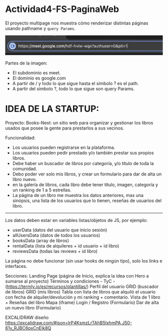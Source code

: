 # Actividad4-FS-PaginaWeb

El proyecto multipage nos muestra cómo renderizar distintas páginas usando pathname y `query Params`.

![url-google.png](url-google.png)

Partes de la imagen:
- El subdominio es meet.
- El dominio es google.com
- A partir de / y todo lo que sigue hasta el símbolo ? es el path.
- A partir del símbolo ?, todo lo que sigue son query Params.


<!--INICIAR EN LA TERMINAL:
npm create vite@latest
# elegimos el nombre del proyecto, carpeta, etc...
# elegimos REACT como librería de trabajo.
cd nombre-proyecto
npm i
npm run dev -->

# IDEA DE LA STARTUP:

Proyecto: Books-Nest: un sitio web para organizar y gestionar los libros usados que posee la gente para prestarlos a sus vecinos.

Funcionalidad: 
- Los usuarios pueden registrarse en la plataforma.
- Los usuarios pueden pedir prestado y/o también prestar sus propios libros.
- Debe haber un buscador de libros por categoría, y/o título de toda la comunidad.
- Debo poder ver solo mis libros, y crear un formulario para dar de alta un libro nuevo.
- en la galería de libros, cada libro debe tener título, imagen, categoría y un ranking de 1 a 5 estrellas.
- La página de un libro me muestra los datos anteriores, mas una sinópsis, una lista de los usuarios que lo tienen, reseñas de usuarios del libro.
---------------------------------------------------------------------------------------------------------------------------------------------------------------------

Los datos deben estar en variables listas/objetos de JS, por ejemplo:

- userData (datos del usuario que inicio sesión)
- allUsersData (datos de todos los usuarios)
- booksData (array de libros)
- rentalData (lista de alquileres + id usuario + id libro)
- reviewsData (todas las reviews + id libro)

La página no debe funcionar (sin usar hooks de ningún tipo), solo los links e interfaces.

Secciones:
Landing Page (página de Inicio, explica la idea con Hero a sumarse al proyecto)
Términos y condiciones - TyC - (https://termly.io/es/recursos/plantillas/)
Perfil del usuario
GRID (buscador de libros)
GRID (mis libros)
Tabla con lista de libros que alquiló el usuario con fecha de alquiler/devolución y mi ranking + comentario.
Vista de 1 libro + Reseñas del libro
Mapa (iframe) 
Login / Registro (Formulario)
Dar de alta un nuevo libro (Formulario)

EXCALIDRAW diseño https://excalidraw.com/#json=lrP4KsmzLrTAhB5IxhmPA,J50-61y_RJBC6pxCnEIk8Q 